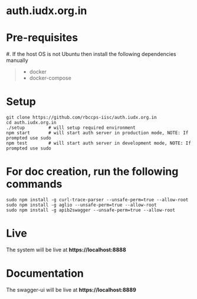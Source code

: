 # auth.iudx.org.in

# Pre-requisites
#. If the host OS is not Ubuntu then install the following dependencies manually
> - docker
> - docker-compose

# Setup

```
git clone https://github.com/rbccps-iisc/auth.iudx.org.in
cd auth.iudx.org.in
./setup			# will setup required environment
npm start		# will start auth server in production mode, NOTE: If prompted use sudo
npm test		# will start auth server in development mode, NOTE: If prompted use sudo
```

# For doc creation, run the following commands
```
sudo npm install -g curl-trace-parser --unsafe-perm=true --allow-root
sudo npm install -g aglio --unsafe-perm=true --allow-root
sudo npm install -g apib2swagger --unsafe-perm=true --allow-root

```

# Live
The system will be live at **https://localhost:8888**

# Documentation
The swagger-ui will be live at **https://localhost:8889**
